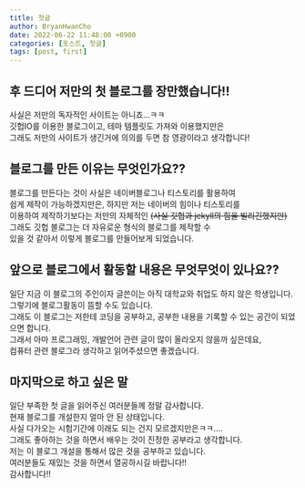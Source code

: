 ```yaml
---
title: 첫글
author: BryanHwanCho
date: 2022-06-22 11:48:00 +0900
categories: [포스트, 첫글]
tags: [post, first]
---
```



## 후 드디어 저만의 첫 블로그를 장만했습니다!!
사실은 저만의 독자적인 사이트는 아니죠...ㅋㅋ  
깃헙IO를 이용한 블로그이고, 테마 템플릿도 가져와 이용했지만은  
그래도 저만의 사이트가 생긴거에 의의를 두면 참 영광이라고 생각합니다!

## 블로그를 만든 이유는 무엇인가요??
블로그를 만든다는 것이 사실은 네이버블로그나 티스토리를 활용하여  
쉽게 제작이 가능하겠지만은, 하지만 저는 네이버의 힘이나 티스토리를  
이용하여 제작하기보다는 저만의 자체적인 ~~(사실 깃헙과 jekyll의 힘을 빌리긴했지만)~~  
그래도 깃헙 블로그는 더 자유로운 형식의 블로그를 제작할 수  
있을 것 같아서 이렇게 블로그를 만들어보게 되었습니다.

## 앞으로 블로그에서 활동할 내용은 무엇무엇이 있나요??
일단 지금 이 블로그의 주인이자 글쓴이는 아직 대학교와 취업도 하지 않은 학생입니다.  
그렇기에 블로그활동이 뜸할 수도 있습니다.  
그래도 이 블로그는 저한테 코딩을 공부하고, 공부한 내용을 기록할 수 있는 공간이 되었으면 합니다.  
그래서 아마 프로그래밍, 개발언어 관련 글이 많이 올라오지 않을까 싶은데요,  
컴퓨터 관련 블로그라 생각하고 읽어주셨으면 좋겠습니다.

## 마지막으로 하고 싶은 말
일단 부족한 첫 글을 읽어주신 여러분들께 정말 감사합니다.  
현재 블로그를 개설한지 얼마 안 된 상태입니다.  
사실 다가오는 시험기간에 이래도 되는 건지 모르겠지만은ㅋㅋ....  
그래도 좋아하는 것을 하면서 배우는 것이 진정한 공부라고 생각합니다.  
저는 이 블로그 개설을 통해서 많은 것을 공부하고 있습니다.  
여러분들도 재밌는 것을 하면서 열공하시길 바랍니다!!  
감사합니다!!
